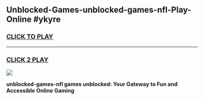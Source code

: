 
## Unblocked-Games-unblocked-games-nfl-Play-Online #ykyre
<h3>
<a href="https://news.freeplayer.one?title=unblocked-games-nfl&ref=3">CLICK TO PLAY</a></h3>
<hr>

<h3>
<a href="https://news.freeplayer.one?title=unblocked-games-nfl&ref=3">CLICK 2 PLAY</a>
  
</h3>

<a href="https://news.freeplayer.one?title=unblocked-games-nfl&ref=3"><img src="https://clearcache.store/games.png"></a>


**unblocked-games-nfl games unblocked: Your Gateway to Fun and Accessible Online Gaming**
